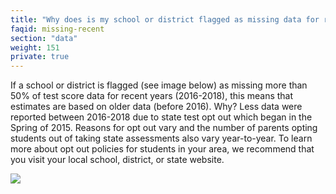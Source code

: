 ```yaml
---
title: "Why does is my school or district flagged as missing data for recent years (2016-2018)?"
faqid: missing-recent
section: "data"
weight: 151
private: true
---
```


If a school or district is flagged (see image below) as missing more than 50% of test score data for recent years (2016-2018), this means that estimates are based on older data (before 2016). Why? Less data were reported between 2016-2018 due to state test opt out which began in the Spring of 2015. Reasons for opt out vary and the number of parents opting students out of taking state assessments also vary year-to-year. To learn more about opt out policies for students in your area, we recommend that you visit your local school, district, or state website.

<img src="/images/recent-missing-flag.png" />
